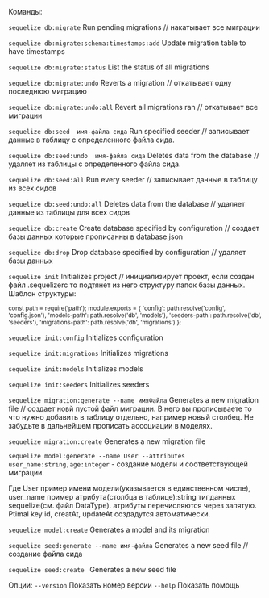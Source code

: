

Команды:

  `sequelize db:migrate`                        Run pending migrations // накатывает все миграции

  `sequelize db:migrate:schema:timestamps:add`  Update migration table to have timestamps

  `sequelize db:migrate:status`                 List the status of all migrations

  `sequelize db:migrate:undo`                   Reverts a migration  // откатывает одну последнюю миграцию

  `sequelize db:migrate:undo:all`               Revert all migrations ran // откатывает все миграции

  `sequelize db:seed  имя-файла сида`           Run specified seeder  // записывает данные в таблицу с определенного файла сида.

  `sequelize db:seed:undo  имя-файла сида`      Deletes data from the database  // удаляет из таблицы  с определенного файла сида.

  `sequelize db:seed:all`                       Run every seeder // записывает данные в таблицу из всех сидов

  `sequelize db:seed:undo:all`                  Deletes data from the database // удаляет данные из таблицы для всех сидов

  `sequelize db:create`                         Create database specified by configuration // создает базы данных которые прописанны в database.json

  `sequelize db:drop`                           Drop database specified by configuration // удаляет базы данных

  `sequelize init`                              Initializes project // инициализирует проект, если создан файл .sequelizerc
  то подтянет из него структуру папок базы данных.
  Шаблон структуры:

 <sup>const path = require('path');
  module.exports = {
 'config': path.resolve('config', 'config.json'),
 'models-path': path.resolve('db', 'models'),
 'seeders-path': path.resolve('db', 'seeders'),
 'migrations-path': path.resolve('db', 'migrations')
 };</sup>

  `sequelize init:config`                       Initializes configuration

  `sequelize init:migrations`                   Initializes migrations

  `sequelize init:models`                       Initializes models

  `sequelize init:seeders`                      Initializes seeders

  `sequelize migration:generate --name имяФайла` Generates a new migration file // создает новй пустой файл миграции.
  В него вы прописываете то что нужно добавить в таблицу отдельно, например новый столбец. Не забудьте в дальнейшем прописать ассоциации в моделях.

  `sequelize migration:create`                  Generates a new migration file

  `sequelize model:generate --name User --attributes user_name:string,age:integer`  - создание модели и соответствующей миграции.

  Где User пример имени модели(указывается в единственном числе), user_name пример атрибута(столбца в таблице):string типданных sequelize(см. файл DataType). атрибуты перечисляются через запятую. Ptimal key id, creatAt, updateAt создадутся
  автоматически.

  `sequelize model:create`                      Generates a model and its migration

  `sequelize seed:generate --name имя-файла`    Generates a new seed file // создание файла сида

  `sequelize seed:create `                      Generates a new seed file

Опции:
`--version` Показать номер версии                                                                                                                       `--help`  Показать помощь                                                                                                                      






